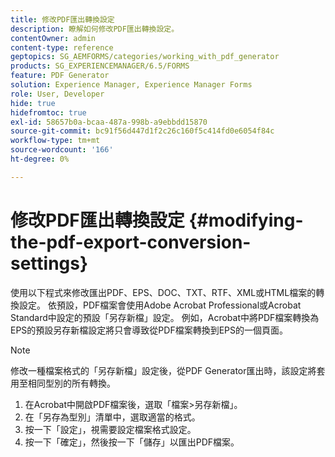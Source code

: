 ```yaml
---
title: 修改PDF匯出轉換設定
description: 瞭解如何修改PDF匯出轉換設定。
contentOwner: admin
content-type: reference
geptopics: SG_AEMFORMS/categories/working_with_pdf_generator
products: SG_EXPERIENCEMANAGER/6.5/FORMS
feature: PDF Generator
solution: Experience Manager, Experience Manager Forms
role: User, Developer
hide: true
hidefromtoc: true
exl-id: 58657b0a-bcaa-487a-998b-a9ebbdd15870
source-git-commit: bc91f56d447d1f2c26c160f5c414fd0e6054f84c
workflow-type: tm+mt
source-wordcount: '166'
ht-degree: 0%

---
```


# 修改PDF匯出轉換設定 {#modifying-the-pdf-export-conversion-settings}

使用以下程式來修改匯出PDF、EPS、DOC、TXT、RTF、XML或HTML檔案的轉換設定。 依預設，PDF檔案會使用Adobe Acrobat Professional或Acrobat Standard中設定的預設「另存新檔」設定。 例如，Acrobat中將PDF檔案轉換為EPS的預設另存新檔設定將只會導致從PDF檔案轉換到EPS的一個頁面。

>[!NOTE]
>
>修改一種檔案格式的「另存新檔」設定後，從PDF Generator匯出時，該設定將套用至相同型別的所有轉換。

1. 在Acrobat中開啟PDF檔案後，選取「檔案>另存新檔」。
1. 在「另存為型別」清單中，選取適當的格式。
1. 按一下「設定」，視需要設定檔案格式設定。
1. 按一下「確定」，然後按一下「儲存」以匯出PDF檔案。
